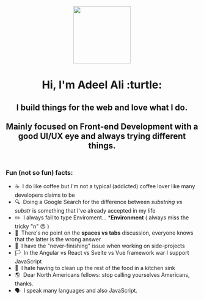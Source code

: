 <p align="center"><img src="https://user-images.githubusercontent.com/1394578/87028626-2b818e00-c1df-11ea-8823-d52ef9fac65b.png" width="150" height="150"></p>
<h1 align="center">Hi, I'm Adeel Ali :turtle:</h1>
<h2 align="center">I build things for the web and love what I do. <br><br>
  Mainly focused on Front-end Development with a good UI/UX eye and always trying different things.<br><br>
</h2>

### Fun (not so fun) facts:
- ☕ &nbsp;I do like coffee but I'm not a typical (addicted) coffee lover like many developers claims to be
- 🔍 &nbsp;Doing a Google Search for the difference between _substring vs substr_ is something that I've already accepted in my life
- :pencil2: &nbsp;I always fail to type Enviroment... ***Environment** ( always miss the tricky "n" :angry: )
- 🛑 &nbsp;There's no point on the **spaces vs tabs** discussion, everyone knows that the latter is the wrong answer
- 🎯 &nbsp;I have the "never-finishing" issue when working on side-projects
- 🏳️ &nbsp;In the Angular vs React vs Svelte vs Vue framework war I support JavaScript
- 🤮 &nbsp;I hate having to clean up the rest of the food in a kitchen sink 
- 🌎 &nbsp;Dear North Americans fellows: stop calling yourselves Americans, thanks.
- 🗣️ &nbsp;I speak many languages and also JavaScript.
